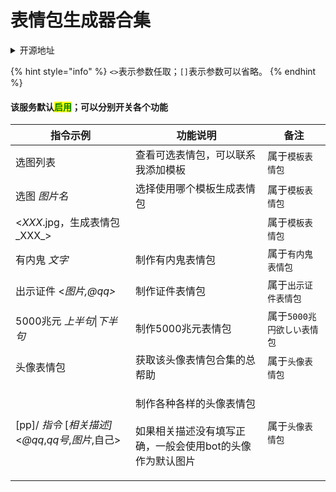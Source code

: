 # 表情包生成器合集

<details>

<summary>开源地址</summary>

模板表情包：[https://github.com/pcrbot/image-generate](https://github.com/pcrbot/image-generate)

有内鬼表情包：[https://gitee.com/MarvelousXiang/snitchgenerator](https://gitee.com/MarvelousXiang/snitchgenerator)

出示证件表情包：[Hoshinoの内鬼花园](https://jq.qq.com/?\_wv=1027\&k=8MgYmp2E)

5000兆円欲しい：[https://github.com/pcrbot/5000choyen](https://github.com/pcrbot/5000choyen)

头像表情包：[https://github.com/chingkingm/Hoshinobot-plugin-petpet](https://github.com/chingkingm/Hoshinobot-plugin-petpet)

基于开源内容进行修改

</details>

{% hint style="info" %}
`<>`表示参数任取；`[]`表示参数可以省略。
{% endhint %}

#### 该服务默认<mark style="color:green;">启用</mark>；可以分别开关各个功能

| 指令示例                                        | 功能说明                                                      | 备注               |
| ------------------------------------------- | --------------------------------------------------------- | ---------------- |
| 选图列表                                        | 查看可选表情包，可以联系我添加模板                                         | 属于`模板表情包`        |
| 选图 _图片名_                                    | 选择使用哪个模板生成表情包                                             | 属于`模板表情包`        |
| <_XXX_.jpg，生成表情包_XXX_>                      |                                                           | 属于`模板表情包`        |
| 有内鬼 _文字_                                    | 制作有内鬼表情包                                                  | 属于`有内鬼表情包`       |
| 出示证件 <_图片,@qq>_                             | 制作证件表情包                                                   | 属于`出示证件表情包`      |
| 5000兆元 _上半句_\|_下半句_                         | 制作5000兆元表情包                                               | 属于`5000兆円欲しい表情包` |
| 头像表情包                                       | 获取该头像表情包合集的总帮助                                            | 属于`头像表情包`        |
| \[pp]/ _指令_ \[_相关描述]_ <_@qq_,_qq号_,_图片_,自己> | <p>制作各种各样的头像表情包<br><br>如果相关描述没有填写正确，一般会使用bot的头像作为默认图片</p> | 属于`头像表情包`        |
